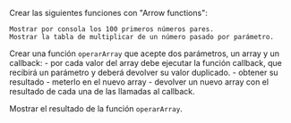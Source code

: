 Crear las siguientes funciones con "Arrow functions":

    Mostrar por consola los 100 primeros números pares.
    Mostrar la tabla de multiplicar de un número pasado por parámetro.

Crear una función `operarArray` que acepte dos parámetros, un array y un callback:
    - por cada valor del array debe ejecutar la función callback, que recibirá un parámetro y deberá devolver su valor duplicado. 
    - obtener su resultado
    - meterlo en el nuevo array
    - devolver un nuevo array con el resultado de cada una de las llamadas al callback.
    
Mostrar el resultado de la función `operarArray`.